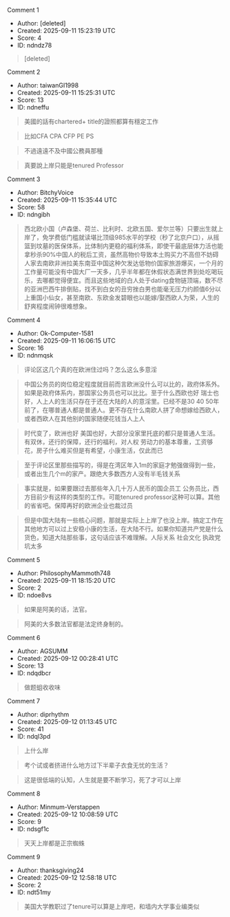 Comment 1

- Author: [deleted]
- Created: 2025-09-11 15:23:19 UTC
- Score: 4
- ID: ndndz78

> [deleted]

Comment 2

- Author: taiwanGI1998
- Created: 2025-09-11 15:25:31 UTC
- Score: 13
- ID: ndneffu

> 美國的話有chartered+ title的證照都算有穩定工作

> 比如CFA CPA CFP PE PS

> 不過遠遠不及中國公務員那種

> 真要說上岸只能是tenured Professor

Comment 3

- Author: BitchyVoice
- Created: 2025-09-11 15:35:44 UTC
- Score: 58
- ID: ndngibh

> 西北欧小国（卢森堡、荷兰、比利时、北欧五国、爱尔兰等）只要出生就上岸了，免学费低门槛就读堪比顶级985水平的学校（秒了北京户口），从摇篮到坟墓的医保体系，比体制内更稳的福利体系，即使干最底层体力活也能拿秒杀90%中国人的税后工资，虽然高物价导致本土购买力不高但不妨碍人家去南欧非洲拉美东南亚中国这种欠发达低物价国家旅游爆买，一个月的工作量可能没有中国大厂一天多，几乎半年都在休假状态满世界到处吃喝玩乐，去哪都觉得便宜。而且这些地域的白人处于dating食物链顶端，数不尽的亚洲巴西牛排倒贴，找不到白女的丑穷挫白男也能毫无压力约颜值6分以上重国小仙女，甚至南欧、东欧金发碧眼也以能嫁/娶西欧人为荣，人生的舒爽程度闹钟很难想象。

Comment 4

- Author: Ok-Computer-1581
- Created: 2025-09-11 16:06:15 UTC
- Score: 16
- ID: ndnmqsk

> 评论区这几个真的在欧洲住过吗？怎么这么多意淫

> 中国公务员的岗位稳定程度就目前而言欧洲没什么可以比的，政府体系外。如果是政府体系内，那国家公务员也可以比比。至于什么西欧也好 瑞士也好，人上人的生活只存在于还在大陆的人的意淫里。已经不是30 40 50年前了，在哪普通人都是普通人。更不存在什么南欧人拼了命想嫁给西欧人，或者西欧人在其他别的国家随便花钱当人上人

> 时代变了，欧洲也好 美国也好，大部分没家里托底的都只是普通人生活。有双休，还行的保障，还行的福利，对人权 劳动力的基本尊重，工资够花，房子什么难买但是有希望，小康生活，仅此而已

> 至于评论区里那些描写的，得是在湾区年入1m的家庭才勉强做得到一些，或者出生几个m的家产。跟绝大多数西方人没有半毛钱关系

> 事实就是，如果要跟过去那些年入几十万人民币的国企员工 公务员比，西方目前少有这样的类型的工作。可能tenured professor这种可以算。其他的省省吧。保障再好的欧洲企业也裁过员

> 但是中国大陆有一些核心问题，那就是实际上上岸了也没上岸。搞定工作在其他地方可以过上安稳小康的生活，在大陆不行。如果你知道共产党是什么货色，知道大陆那些事，这句话应该不难理解。人际关系 社会文化 执政党 坑太多

Comment 5

- Author: PhilosophyMammoth748
- Created: 2025-09-11 18:15:20 UTC
- Score: 2
- ID: ndoe8vs

> 如果是阿美的话，法官。

> 阿美的大多数法官都是法定终身制的。

Comment 6

- Author: AGSUMM
- Created: 2025-09-12 00:28:41 UTC
- Score: 13
- ID: ndqdbcr

> 做题蛆收收味

Comment 7

- Author: diprhythm
- Created: 2025-09-12 01:13:45 UTC
- Score: 41
- ID: ndql3pd

> 上什么岸

> 考个试或者挤进什么地方过下半辈子衣食无忧的生活？

> 这是很低端的认知，人生就是要不断学习，死了才可以上岸

Comment 8

- Author: Minmum-Verstappen
- Created: 2025-09-12 10:08:59 UTC
- Score: 9
- ID: ndsgf1c

> 天天上岸都是正宗蜘蛛

Comment 9

- Author: thanksgiving24
- Created: 2025-09-12 12:58:18 UTC
- Score: 2
- ID: ndt51my

> 美国大学教职过了tenure可以算是上岸吧，和墙内大学事业编类似

